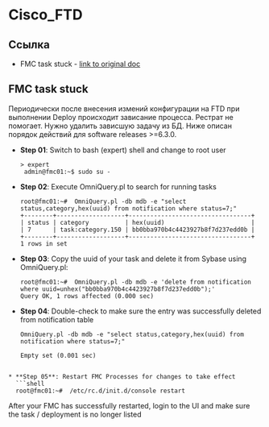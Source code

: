 # Cisco_FTD

## Ссылка

* FMC task stuck - [link to original doc](https://dependencyhell.net/2021/fmc-task-stuck-deleting-broken-tasks-from-database)

## FMC task stuck
Периодически после внесения измений конфигурации на FTD при выполнении Deploy происходит зависание процесса. Рестрат не помогает.
Нужно удалить зависшую задачу из БД. Ниже описан порядок действий для software releases >=6.3.0.

* **Step 01**: Switch to bash (expert) shell and change to root user
  ```shell
  > expert
   admin@fmc01:~$ sudo su - 
  ```

* **Step 02**: Execute OmniQuery.pl to search for running tasks
  ```shell
  root@fmc01:~#  OmniQuery.pl -db mdb -e "select status,category,hex(uuid) from notification where status=7;"
  +--------+-------------------+----------------------------------+
  | status | category          | hex(uuid)                        |
  | 7      | task:category.150 | bb0bba970b4c4423927b8f7d237edd0b |
  +--------+-------------------+----------------------------------+
  1 rows in set 
  ```

* **Step 03**: Copy the uuid of your task and delete it from Sybase using OmniQuery.pl:
  ```shell
  root@fmc01:~#  OmniQuery.pl -db mdb -e 'delete from notification where uuid=unhex("bb0bba970b4c4423927b8f7d237edd0b");'
  Query OK, 1 rows affected (0.000 sec)  
  ```

* **Step 04**: Double-check to make sure the entry was successfully deleted from notification table
  ```shell
  OmniQuery.pl -db mdb -e "select status,category,hex(uuid) from notification where status=7;"

  Empty set (0.001 sec) 
```

* **Step 05**: Restart FMC Processes for changes to take effect
  ```shell
  root@fmc01:~#  /etc/rc.d/init.d/console restart
  ```

After your FMC has successfully restarted, login to the UI and make sure the task / deployment is no longer listed

